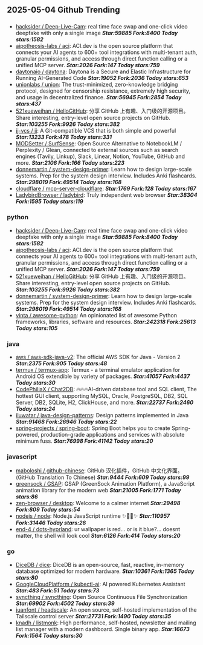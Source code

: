 ## 2025-05-04 Github Trending

### 
* [hacksider / Deep-Live-Cam](https://github.com/hacksider/Deep-Live-Cam): real time face swap and one-click video deepfake with only a single image ***Star:59885 Fork:8400 Today stars:1582***
* [aipotheosis-labs / aci](https://github.com/aipotheosis-labs/aci): ACI.dev is the open source platform that connects your AI agents to 600+ tool integrations with multi-tenant auth, granular permissions, and access through direct function calling or a unified MCP server. ***Star:2026 Fork:147 Today stars:759***
* [daytonaio / daytona](https://github.com/daytonaio/daytona): Daytona is a Secure and Elastic Infrastructure for Running AI-Generated Code ***Star:19052 Fork:2036 Today stars:653***
* [unionlabs / union](https://github.com/unionlabs/union): The trust-minimized, zero-knowledge bridging protocol, designed for censorship resistance, extremely high security, and usage in decentralized finance. ***Star:56945 Fork:2854 Today stars:437***
* [521xueweihan / HelloGitHub](https://github.com/521xueweihan/HelloGitHub): 分享 GitHub 上有趣、入门级的开源项目。Share interesting, entry-level open source projects on GitHub. ***Star:103255 Fork:9926 Today stars:382***
* [jj-vcs / jj](https://github.com/jj-vcs/jj): A Git-compatible VCS that is both simple and powerful ***Star:13233 Fork:478 Today stars:331***
* [MODSetter / SurfSense](https://github.com/MODSetter/SurfSense): Open Source Alternative to NotebookLM / Perplexity / Glean, connected to external sources such as search engines (Tavily, Linkup), Slack, Linear, Notion, YouTube, GitHub and more. ***Star:2106 Fork:166 Today stars:223***
* [donnemartin / system-design-primer](https://github.com/donnemartin/system-design-primer): Learn how to design large-scale systems. Prep for the system design interview. Includes Anki flashcards. ***Star:298019 Fork:49514 Today stars:168***
* [cloudflare / mcp-server-cloudflare](https://github.com/cloudflare/mcp-server-cloudflare):  ***Star:1769 Fork:128 Today stars:167***
* [LadybirdBrowser / ladybird](https://github.com/LadybirdBrowser/ladybird): Truly independent web browser ***Star:38304 Fork:1595 Today stars:119***

### python
* [hacksider / Deep-Live-Cam](https://github.com/hacksider/Deep-Live-Cam): real time face swap and one-click video deepfake with only a single image ***Star:59885 Fork:8400 Today stars:1582***
* [aipotheosis-labs / aci](https://github.com/aipotheosis-labs/aci): ACI.dev is the open source platform that connects your AI agents to 600+ tool integrations with multi-tenant auth, granular permissions, and access through direct function calling or a unified MCP server. ***Star:2026 Fork:147 Today stars:759***
* [521xueweihan / HelloGitHub](https://github.com/521xueweihan/HelloGitHub): 分享 GitHub 上有趣、入门级的开源项目。Share interesting, entry-level open source projects on GitHub. ***Star:103255 Fork:9926 Today stars:382***
* [donnemartin / system-design-primer](https://github.com/donnemartin/system-design-primer): Learn how to design large-scale systems. Prep for the system design interview. Includes Anki flashcards. ***Star:298019 Fork:49514 Today stars:168***
* [vinta / awesome-python](https://github.com/vinta/awesome-python): An opinionated list of awesome Python frameworks, libraries, software and resources. ***Star:242318 Fork:25613 Today stars:105***

### java
* [aws / aws-sdk-java-v2](https://github.com/aws/aws-sdk-java-v2): The official AWS SDK for Java - Version 2 ***Star:2375 Fork:905 Today stars:48***
* [termux / termux-app](https://github.com/termux/termux-app): Termux - a terminal emulator application for Android OS extendible by variety of packages. ***Star:41057 Fork:4437 Today stars:30***
* [CodePhiliaX / Chat2DB](https://github.com/CodePhiliaX/Chat2DB): 🔥🔥🔥AI-driven database tool and SQL client, The hottest GUI client, supporting MySQL, Oracle, PostgreSQL, DB2, SQL Server, DB2, SQLite, H2, ClickHouse, and more. ***Star:22737 Fork:2460 Today stars:24***
* [iluwatar / java-design-patterns](https://github.com/iluwatar/java-design-patterns): Design patterns implemented in Java ***Star:91468 Fork:26946 Today stars:22***
* [spring-projects / spring-boot](https://github.com/spring-projects/spring-boot): Spring Boot helps you to create Spring-powered, production-grade applications and services with absolute minimum fuss. ***Star:76998 Fork:41142 Today stars:20***

### javascript
* [maboloshi / github-chinese](https://github.com/maboloshi/github-chinese): GitHub 汉化插件，GitHub 中文化界面。 (GitHub Translation To Chinese) ***Star:9444 Fork:609 Today stars:99***
* [greensock / GSAP](https://github.com/greensock/GSAP): GSAP (GreenSock Animation Platform), a JavaScript animation library for the modern web ***Star:21005 Fork:1771 Today stars:86***
* [zen-browser / desktop](https://github.com/zen-browser/desktop): Welcome to a calmer internet ***Star:29498 Fork:809 Today stars:54***
* [nodejs / node](https://github.com/nodejs/node): Node.js JavaScript runtime ✨🐢🚀✨ ***Star:110957 Fork:31446 Today stars:26***
* [end-4 / dots-hyprland](https://github.com/end-4/dots-hyprland): ur wallpaper is red... or is it blue?... doesnt matter, the shell will look cool ***Star:6126 Fork:414 Today stars:20***

### go
* [DiceDB / dice](https://github.com/DiceDB/dice): DiceDB is an open-source, fast, reactive, in-memory database optimized for modern hardware. ***Star:10361 Fork:1365 Today stars:80***
* [GoogleCloudPlatform / kubectl-ai](https://github.com/GoogleCloudPlatform/kubectl-ai): AI powered Kubernetes Assistant ***Star:483 Fork:51 Today stars:73***
* [syncthing / syncthing](https://github.com/syncthing/syncthing): Open Source Continuous File Synchronization ***Star:69902 Fork:4502 Today stars:39***
* [juanfont / headscale](https://github.com/juanfont/headscale): An open source, self-hosted implementation of the Tailscale control server ***Star:27731 Fork:1490 Today stars:35***
* [knadh / listmonk](https://github.com/knadh/listmonk): High performance, self-hosted, newsletter and mailing list manager with a modern dashboard. Single binary app. ***Star:16673 Fork:1564 Today stars:30***
